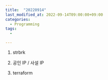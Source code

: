 ```yaml
---
title:  "20220914"
last_modified_at: 2022-09-14T09:00:00+09:00
categories:
  - Programming
tags: 
  - 

---
```


1. strbrk

2. 공인 IP / 사설 IP

3. terraform





